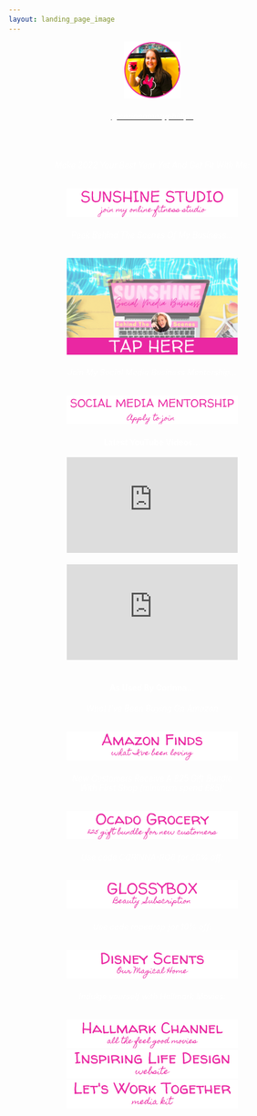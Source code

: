 ```yaml
---
layout: landing_page_image
---
```

<center>
<img src='/i/corinnamaryphillips/cmp-small.png' style='width: 100px; height: 100px; margin: auto;' alt='Profile image of Corinna'>
<h6>
<a href="https://www.instagram.com/corinnamaryphillips/" target="_blank" rel="noopener"><span style="color:white">@corinnamaryphillips</span></a>
</h6>
<br />
</center>
<center>

<h6 class="title"><span style="color:white">Make 2022 Your Best Year Yet And Get Fit With Me:</span></h6>
<a href="/sunshinestudio"><img src='/i/Buttons/instagram/cmp/sunshinestudio.png' alt='link to Sunshine Studio information request page' /></a>

<h6 class="title"><span style="color:white">Peek Behind The Scenes Of My Business...</span></h6>
<a href="/sunshinestudio/mentorship/behind-scenes"><img src='/i/Buttons/instagram/image-buttons/behind-scenes-button.png' style='width: 300px; margin: auto;' alt='link to Sunshine Social Media Mentorship behind the scenes signup page' /></a>

<h6 class="title"><span style="color:white">Join My Social Media Business Mentorship...</span></h6>
<a href="/sunshinestudio/mentorship"><img src='/i/Buttons/instagram/cmp/mentorship.png' alt='link to Sunshine Studio mentoring information request page' /></a>
<br />

 <div class="separator-2"></div>

<!-- YouTube latest START -->
  <h4 class="title"><span style="color:white">Latest YouTube Videos...</span></h4>

<iframe width="300" height="168" src="https://www.youtube-nocookie.com/embed/pMCJEZCD4b4?rel=0" frameborder="0" allow="accelerometer; autoplay; encrypted-media; gyroscope; picture-in-picture" allowfullscreen></iframe>
<br><br>

<iframe width="300" height="168" src="https://www.youtube-nocookie.com/embed/EOz_GVRDAu0?rel=0" frameborder="0" allow="accelerometer; autoplay; encrypted-media; gyroscope; picture-in-picture" allowfullscreen></iframe>
<br><br>

<!-- YouTube latest END -->

<div class="separator-2"></div>
<h4 class="title"><span style="color:white">As Used By Corinna...</span></h4>
<h6 class="title"><span style="color:white">What I've Been Buying On Amazon</span></h6>
<a href="https://www.amazon.co.uk/shop/inspiringlifedesign?listId=3U0NM08QFZXW7&ref=idea_share_inf" target="_blank" rel="noopener"><img src='/i/Buttons/instagram/cmp/amazon.png' alt='link to my Amazon Storefront Instagram list' /></a>
<h6 class="title"><span style="color:white">New Customers Receive A £25 Gift Bundle<br />With First Shop (minimum spend £85):</span></h6>
<a href="https://www.ocado.com/referred-friend/505cbe3b487044c485eff16fa1d3b405/0x02000000E1D9F75CFB9D7F9BB57A8999A021616E5D6AB0C4B49D4888A9C28770F8FC3DB51563962A7A806E83981656DD51CAC03A774FD57544EB599A74A000D3C34B9243/?utm_source=mgm&utm_medium=referral-link&utm_campaign=refer-a-friend" target="_blank" rel="noopener"><img src='/i/Buttons/instagram/cmp/ocado.png' alt='link to Ocado £25 gift bundle offer' /></a>
<h6 class="title"><span style="color:white">Use code <i>CORINNA-RO6</i> for 20% off:</span></h6>
<a href="https://inspiringlifedesign.com/takemeto/glossy" target="_blank" rel="noopener"><img src='/i/Buttons/instagram/cmp/glossybox.png' alt='link to GlossyBox site' /></a>
<h6 class="title"><span style="color:white">Use code <i>ropedrop</i> for 10% off:</span></h6>
<a href="https://www.ourmagicalhome.co.uk/" target="_blank" rel="noopener"><img src='/i/Buttons/instagram/cmp/ourmagicalhome.png' alt='link to Our Magical Home Etsy store' /></a>
<h6 class="title"><span style="color:white">Indulge yourself with Hallmark Movies:</span></h6>
<a href="https://www.amazon.co.uk/gp/video/offers/?benefitId=hallmarkuk&tag=corinnaphilli-21" target="_blank" rel="noopener"><img src='/i/Buttons/instagram/cmp/hallmark.png' alt='link to get the Hallmark Channel via Amazon Prime in UK' /></a>
<br />

 <div class="separator-2"></div>
<a href="https://inspiringlifedesign.com" target="_blank" rel="noopener"><img src='/i/Buttons/instagram/cmp/ild.png' alt='link to Inspiring Life Design website' /></a>
<br />
<a href="https://inspiringlifedesign.com/printables/ILD_Media_Kit.pdf" target="_blank" rel="noopener"><img src='/i/Buttons/instagram/cmp/mediakit.png' alt='link to Inspiring Life Design Media Kit' /></a>
<br />

</center>